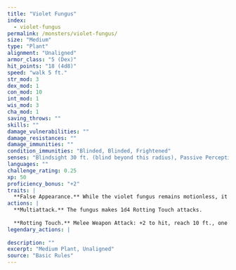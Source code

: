 ```yaml
---
title: "Violet Fungus"
index:
  - violet-fungus
permalink: /monsters/violet-fungus/
size: "Medium"
type: "Plant"
alignment: "Unaligned"
armor_class: "5 (Dex)"
hit_points: "18 (4d8)"
speed: "walk 5 ft."
str_mod: 3
dex_mod: 1
con_mod: 10
int_mod: 1
wis_mod: 3
cha_mod: 1
saving_throws: ""
skills: ""
damage_vulnerabilities: ""
damage_resistances: ""
damage_immunities: ""
condition_immunities: "Blinded, Blinded, Frightened"
senses: "Blindsight 30 ft. (blind beyond this radius), Passive Perception 6"
languages: ""
challenge_rating: 0.25
xp: 50
proficiency_bonus: "+2"
traits: |
  **False Appearance.** While the violet fungus remains motionless, it is indistinguishable from an ordinary fungus.
actions: |
  **Multiattack.** The fungus makes 1d4 Rotting Touch attacks.
  
  **Rotting Touch.** Melee Weapon Attack: +2 to hit, reach 10 ft., one creature. Hit: 4 (1d8) necrotic damage.  
legendary_actions: |
  
description: ""
excerpt: "Medium Plant, Unaligned"
source: "Basic Rules"
---
```

